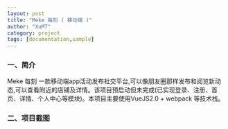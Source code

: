 ```yaml
---
layout: post
title: "Meke 每刻 ( 移动端 )"
author: "XuMT"
category: project
tags: [documentation,sample]
---
```


### 一、简介

Meke 每刻 一款移动端app活动发布社交平台,可以像朋友圈那样发布和阅览新动态,可以查看附近的店铺及详情。该项目预启动但未完成(已实现登录、注册、首页、详情、个人中心等模块)。本项目主要使用VueJS2.0 + webpack 等技术栈。

### 二、项目截图
<a href="http://ozc5dgoun.bkt.clouddn.com/mk_01.jpg" target="_blank">
    <img src="http://ozc5dgoun.bkt.clouddn.com/mk_01.jpg" alt="">
</a>


